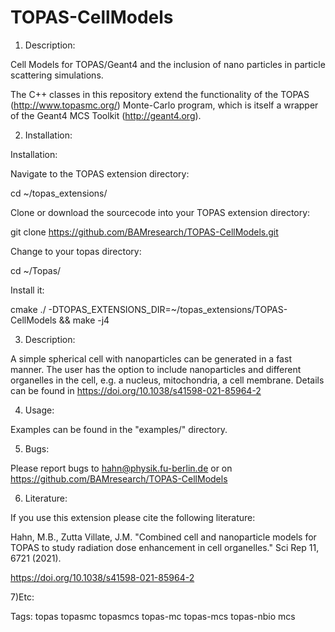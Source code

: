 # TOPAS-CellModels
1) Description:

Cell Models for TOPAS/Geant4 and the inclusion of nano particles in particle scattering simulations.

The C++ classes in this repository extend the functionality of the TOPAS (http://www.topasmc.org/) Monte-Carlo program, which is itself a wrapper of the Geant4 MCS Toolkit (http://geant4.org).


2) Installation:

Installation:

Navigate to the TOPAS extension directory:

  cd ~/topas_extensions/

Clone or download the sourcecode into your TOPAS extension directory:
 
  git clone https://github.com/BAMresearch/TOPAS-CellModels.git
 
Change to your topas directory:

  cd ~/Topas/

Install it:

  cmake ./ -DTOPAS_EXTENSIONS_DIR=~/topas_extensions/TOPAS-CellModels &&  make -j4


3) Description:

A simple spherical cell with nanoparticles can be generated in a fast manner.
The user has the option to include nanoparticles and different organelles in the cell, e.g. a nucleus, mitochondria, a cell membrane.
Details can be found in https://doi.org/10.1038/s41598-021-85964-2

4) Usage:

Examples can be found in the  "examples/" directory.


 
5) Bugs:

Please report bugs to hahn@physik.fu-berlin.de or on https://github.com/BAMresearch/TOPAS-CellModels


6) Literature:

If you use this extension please cite the following literature:

Hahn, M.B., Zutta Villate, J.M. "Combined cell and nanoparticle models for TOPAS to study radiation dose enhancement in cell organelles."
Sci Rep 11, 6721 (2021). 

https://doi.org/10.1038/s41598-021-85964-2


7)Etc:

Tags: topas topasmc topasmcs topas-mc topas-mcs topas-nbio mcs 
